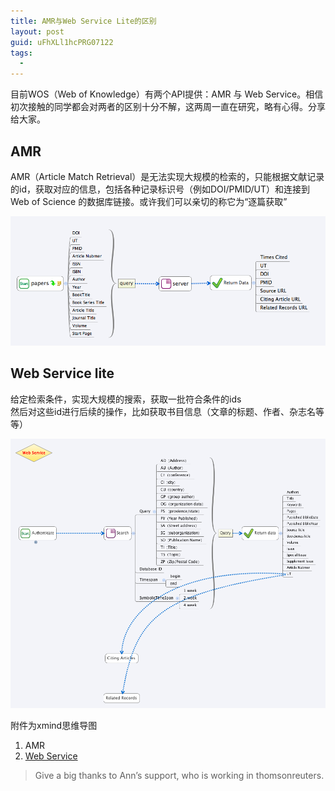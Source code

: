 ```yaml
---
title: AMR与Web Service Lite的区别
layout: post
guid: uFhXLl1hcPRG07122
tags:
  - 
---
```


目前WOS（Web of Knowledge）有两个API提供：AMR 与 Web Service。相信初次接触的同学都会对两者的区别十分不解，这两周一直在研究，略有心得。分享给大家。

## AMR

AMR（Article Match Retrieval）是无法实现大规模的检索的，只能根据文献记录的id，获取对应的信息，包括各种记录标识号（例如DOI/PMID/UT）和连接到Web of Science 的数据库链接。或许我们可以亲切的称它为“逐篇获取”

<span class="image-1200">![](/media/files/2012/sep/5-1.png)</span>

## Web Service lite

给定检索条件，实现大规模的搜索，获取一批符合条件的ids  
然后对这些id进行后续的操作，比如获取书目信息（文章的标题、作者、杂志名等等）

<span class="image-1200">![](/media/files/2012/sep/5-2.png)</span>

附件为xmind思维导图

1. AMR  
2. [Web Service](https://skydrive.live.com/#cid=51A78DB6D0C754DF&id=51A78DB6D0C754DF%211033)

> Give a big thanks to Ann’s support, who is working in thomsonreuters.